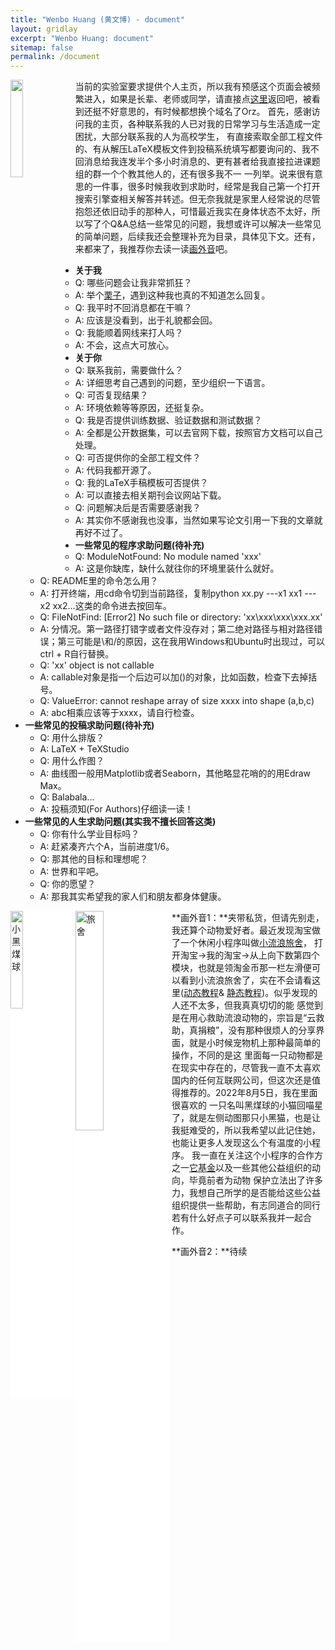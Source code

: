 ```yaml
---
title: "Wenbo Huang (黄文博) - document"
layout: gridlay
excerpt: "Wenbo Huang: document"
sitemap: false
permalink: /document
---
```


<a href ="https://wenbohuang1002.github.io"> <img align="left" src="{{ site.url }}{{ site.baseurl }}/images/logo/adv.gif" class="img-responsive" width="20%"  /> </a>

当前的实验室要求提供个人主页，所以我有预感这个页面会被频繁进入，如果是长辈、老师或同学，请直接点<a href="https://wenbohuang1002.github.io">这里</a>返回吧，被看到还挺不好意思的，有时候都想换个域名了Orz。
首先，感谢访问我的主页，各种联系我的人已对我的日常学习与生活造成一定困扰，大部分联系我的人为高校学生，
有直接索取全部工程文件的、有从解压LaTeX模板文件到投稿系统填写都要询问的、我不回消息给我连发半个多小时消息的、更有甚者给我直接拉进课题组的群一个个教其他人的，还有很多我不一
一列举。说来很有意思的一件事，很多时候我收到求助时，经常是我自己第一个打开搜索引擎查相关解答并转述。但无奈我就是家里人经常说的尽管
抱怨还依旧动手的那种人，可惜最近我实在身体状态不太好，所以写了个Q&A总结一些常见的问题，我想或许可以解决一些常见的简单问题，后续我还会整理补充为目录，具体见下文。还有，来都来了，我推荐你去读一读<a href="#画外音">画外音</a>吧。<br>

* **关于我**
	- Q: 哪些问题会让我非常抓狂？
	- A: 举个<a href="https://wenbohuang1002.github.io/images/pages/mad.jpg">栗子</a>，遇到这种我也真的不知道怎么回复。
	- Q: 我平时不回消息都在干嘛？
	- A: 应该是没看到，出于礼貌都会回。
	- Q: 我能顺着网线来打人吗？
	- A: 不会，这点大可放心。
 * **关于你**
	- Q: 联系我前，需要做什么？
	- A: 详细思考自己遇到的问题，至少组织一下语言。
	- Q: 可否复现结果？
	- A: 环境依赖等等原因，还挺复杂。 
	- Q: 我是否提供训练数据、验证数据和测试数据？
	- A: 全都是公开数据集，可以去官网下载，按照官方文档可以自己处理。
	- Q: 可否提供你的全部工程文件？
	- A: 代码我都开源了。
	- Q: 我的LaTeX手稿模板可否提供？
	- A: 可以直接去相关期刊会议网站下载。
	- Q: 问题解决后是否需要感谢我？
	- A: 其实你不感谢我也没事，当然如果写论文引用一下我的文章就再好不过了。
 * **一些常见的程序求助问题(待补充)**
	- Q: ModuleNotFound: No module named 'xxx'
	- A: 这是你缺库，缺什么就往你的环境里装什么就好。
	- Q: README里的命令怎么用？
	- A: 打开终端，用cd命令切到当前路径，复制python xx.py ---x1 xx1 ---x2 xx2...这类的命令进去按回车。
	- Q: FileNotFind: [Error2] No such file or directory: 'xx\xxx\xxx\xxx.xx'
	- A: 分情况。第一路径打错字或者文件没存对；第二绝对路径与相对路径错误；第三可能是\和/的原因，这在我用Windows和Ubuntu时出现过，可以ctrl + R自行替换。
	- Q: 'xx' object is not callable
	- A: callable对象是指一个后边可以加()的对象，比如函数，检查下去掉括号。
	- Q: ValueError: cannot reshape array of size xxxx into shape (a,b,c)
	- A: abc相乘应该等于xxxx，请自行检查。
 * **一些常见的投稿求助问题(待补充)**
	- Q: 用什么排版？
	- A: LaTeX + TeXStudio
	- Q: 用什么作图？
	- A: 曲线图一般用Matplotlib或者Seaborn，其他略显花哨的的用Edraw Max。
	- Q: Balabala...
	- A: 投稿须知(For Authors)仔细读一读！
 * **一些常见的人生求助问题(其实我不擅长回答这类)**
	- Q: 你有什么学业目标吗？
	- A: 赶紧凑齐六个A，当前进度1/6。
	- Q: 那其他的目标和理想呢？
	- A: 世界和平吧。
	- Q: 你的愿望？
	- A: 那我其实希望我的家人们和朋友都身体健康。

<a href ="https://weibo.com/u/7745118461?sudaref=cn.bing.com" target="_blank"> <img align="left" id="画外音" alt="小黑煤球" src="{{ site.url }}{{ site.baseurl }}/images/logo/black.gif" class="img-responsive" width="20%" style="background-color: #ffffff; box-shadow: 0px 0px 0px grey; margin-top: 0px; margin-bottom: 0px"/> </a>
<a href ="https://weibo.com/u/7745118461?sudaref=cn.bing.com" target="_blank"> <img align="left" alt="旅舍" src="{{ site.url }}{{ site.baseurl }}/images/album/cute.jpg" class="img-responsive" width="30%" style="background-color: #ffffff; box-shadow: 0px 0px 0px grey; margin-top: 0px; margin-bottom: 0px"/> </a>

**画外音1：**夹带私货，但请先别走，我还算个动物爱好者。最近发现淘宝做了一个休闲小程序叫做<a href="https://weibo.com/u/7745118461?sudaref=cn.bing.com" target="_blank">小流浪旅舍</a>，
打开淘宝→我的淘宝→从上向下数第四个模块，也就是领淘金币那一栏左滑便可以看到小流浪旅舍了，实在不会请看这里(<a href="https://wenbohuang1002.github.io/images/album/teach.gif">动态教程</a>&
<a href="https://wenbohuang1002.github.io/images/album/teach.jpg">静态教程</a>)。似乎发现的人还不太多，但我真真切切的能
感觉到是在用心救助流浪动物的，宗旨是“云救助，真捐粮”，没有那种很烦人的分享界面，就是小时候宠物机上那种最简单的操作，不同的是这
里面每一只动物都是在现实中存在的，尽管我一直不太喜欢国内的任何互联网公司，但这次还是值得推荐的。2022年8月5日，我在里面很喜欢的
一只名叫黑煤球的小猫回喵星了，就是左侧动图那只小黑猫，也是让我挺难受的，所以我希望以此记住她，也能让更多人发现这么个有温度的小程序。
我一直在关注这个小程序的合作方之一<a href="https://www.tajijin.cn/">它基金</a>以及一些其他公益组织的动向，毕竟前者为动物
保护立法出了许多力，我想自己所学的是否能给这些公益组织提供一些帮助，有志同道合的同行若有什么好点子可以联系我并一起合作。

**画外音2：**待续